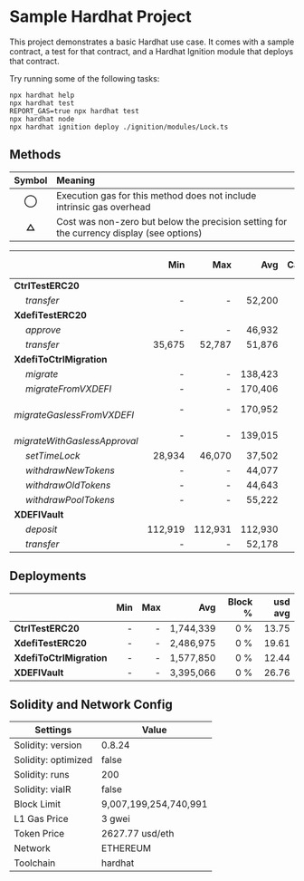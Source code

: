# Sample Hardhat Project

This project demonstrates a basic Hardhat use case. It comes with a sample contract, a test for that contract, and a Hardhat Ignition module that deploys that contract.

Try running some of the following tasks:

```shell
npx hardhat help
npx hardhat test
REPORT_GAS=true npx hardhat test
npx hardhat node
npx hardhat ignition deploy ./ignition/modules/Lock.ts
```


## Methods
| **Symbol** | **Meaning**                                                                              |
| :--------: | :--------------------------------------------------------------------------------------- |
|    **◯**   | Execution gas for this method does not include intrinsic gas overhead                    |
|    **△**   | Cost was non-zero but below the precision setting for the currency display (see options) |

|                                     |     Min |     Max |     Avg | Calls | usd avg |
| :---------------------------------- | ------: | ------: | ------: | ----: | ------: |
| **CtrlTestERC20**                   |         |         |         |       |         |
|        *transfer*                   |       - |       - |  52,200 |    24 |    0.41 |
| **XdefiTestERC20**                  |         |         |         |       |         |
|        *approve*                    |       - |       - |  46,932 |     6 |    0.37 |
|        *transfer*                   |  35,675 |  52,787 |  51,876 |    19 |    0.41 |
| **XdefiToCtrlMigration**            |         |         |         |       |         |
|        *migrate*                    |       - |       - | 138,423 |     5 |    1.09 |
|        *migrateFromVXDEFI*          |       - |       - | 170,406 |     5 |    1.34 |
|        *migrateGaslessFromVXDEFI*   |       - |       - | 170,952 |     5 |    1.35 |
|        *migrateWithGaslessApproval* |       - |       - | 139,015 |     5 |    1.10 |
|        *setTimeLock*                |  28,934 |  46,070 |  37,502 |     2 |    0.30 |
|        *withdrawNewTokens*          |       - |       - |  44,077 |     1 |    0.35 |
|        *withdrawOldTokens*          |       - |       - |  44,643 |     1 |    0.35 |
|        *withdrawPoolTokens*         |       - |       - |  55,222 |     1 |    0.44 |
| **XDEFIVault**                      |         |         |         |       |         |
|        *deposit*                    | 112,919 | 112,931 | 112,930 |    12 |    0.89 |
|        *transfer*                   |       - |       - |  52,178 |     2 |    0.41 |

## Deployments
|                          | Min | Max  |       Avg | Block % | usd avg |
| :----------------------- | --: | ---: | --------: | ------: | ------: |
| **CtrlTestERC20**        |   - |    - | 1,744,339 |     0 % |   13.75 |
| **XdefiTestERC20**       |   - |    - | 2,486,975 |     0 % |   19.61 |
| **XdefiToCtrlMigration** |   - |    - | 1,577,850 |     0 % |   12.44 |
| **XDEFIVault**           |   - |    - | 3,395,066 |     0 % |   26.76 |

## Solidity and Network Config
| **Settings**        | **Value**             |
| ------------------- | --------------------- |
| Solidity: version   | 0.8.24                |
| Solidity: optimized | false                 |
| Solidity: runs      | 200                   |
| Solidity: viaIR     | false                 |
| Block Limit         | 9,007,199,254,740,991 |
| L1 Gas Price        | 3 gwei                |
| Token Price         | 2627.77 usd/eth       |
| Network             | ETHEREUM              |
| Toolchain           | hardhat               |



